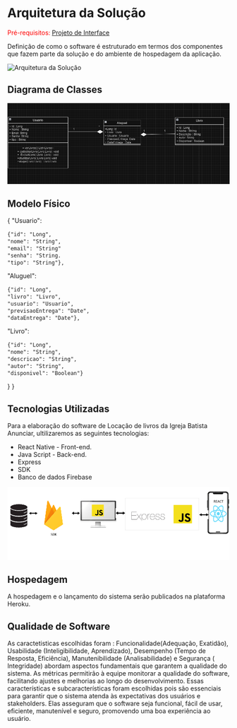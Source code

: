 # Arquitetura da Solução

<span style="color:red">Pré-requisitos: <a href="3-Projeto de Interface.md"> Projeto de Interface</a></span>

Definição de como o software é estruturado em termos dos componentes que fazem parte da solução e do ambiente de hospedagem da aplicação.

![Arquitetura da Solução](img/02-mob-arch.png)

## Diagrama de Classes

![Diagrama de classes](img/DiagramaBiblioteca.png)

## Modelo Físico

{
  "Usuario":  
  
    {"id": "Long",
    "nome": "String",
    "email": "String"
    "senha": "String.
    "tipo": "String"}, 
  "Aluguel": 

    {"id": "Long", 
    "livro": "Livro",
    "usuario": "Usuario",
    "previsaoEntrega": "Date",
    "dataEntrega": "Date"},
  "Livro": 
  
    {"id": "Long",
    "nome": "String",
    "descricao": "String",
    "autor": "String",
    "disponivel": "Boolean"}
  }
}


## Tecnologias Utilizadas

Para a elaboração do software de Locação de livros da Igreja Batista Anunciar, ultilizaremos as seguintes tecnologias:
 - React Native - Front-end.
 - Java Script - Back-end.
 - Express 
 - SDK
 - Banco de dados Firebase

![Diagrama de classes](img/TecnologiasBiblioteca.png)

## Hospedagem

A hospedagem e o lançamento do sistema serão publicados na plataforma Heroku.

## Qualidade de Software

As caractetisticas escolhidas foram : Funcionalidade(Adequação, Exatidão), Usabilidade (Inteligibilidade, Aprendizado), Desempenho (Tempo de Resposta, Eficiência), Manutenibilidade (Analisabilidade) e Segurança ( Integridade) abordam aspectos fundamentais que garantem a qualidade do sistema. As métricas permitirão à equipe monitorar a qualidade do software, facilitando ajustes e melhorias ao longo do desenvolvimento.
Essas características e subcaracterísticas foram escolhidas pois são essenciais para garantir que o sistema atenda às expectativas dos usuários e stakeholders. Elas asseguram que o software seja funcional, fácil de usar, eficiente, manutenível e seguro, promovendo uma boa experiência ao usuário.
